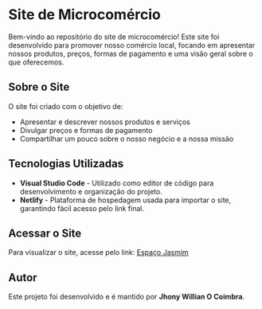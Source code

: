 # Site de Microcomércio

Bem-vindo ao repositório do site de microcomércio! Este site foi desenvolvido para promover nosso comércio local, focando em apresentar nossos produtos, preços, formas de pagamento e uma visão geral sobre o que oferecemos.

## Sobre o Site
O site foi criado com o objetivo de:
- Apresentar e descrever nossos produtos e serviços
- Divulgar preços e formas de pagamento
- Compartilhar um pouco sobre o nosso negócio e a nossa missão

## Tecnologias Utilizadas
- **Visual Studio Code** - Utilizado como editor de código para desenvolvimento e organização do projeto.
- **Netlify** - Plataforma de hospedagem usada para importar o site, garantindo fácil acesso pelo link final.

## Acessar o Site
Para visualizar o site, acesse pelo link:
[Espaço Jasmim](https://espacojasmim.netlify.app/)

## Autor
Este projeto foi desenvolvido e é mantido por **Jhony Willian O Coimbra**.
